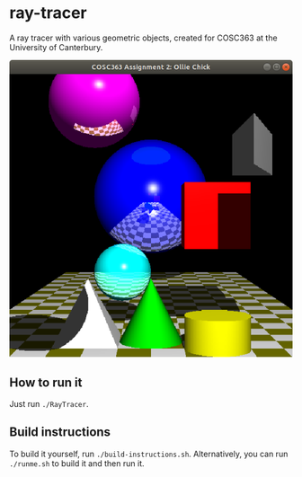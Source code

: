 # ray-tracer
A ray tracer with various geometric objects, created for COSC363 at the University of Canterbury.

![](screenshot.png?raw=true)

## How to run it

Just run `./RayTracer`.

## Build instructions

To build it yourself, run `./build-instructions.sh`. Alternatively, you can run `./runme.sh` to build it and then run it.
